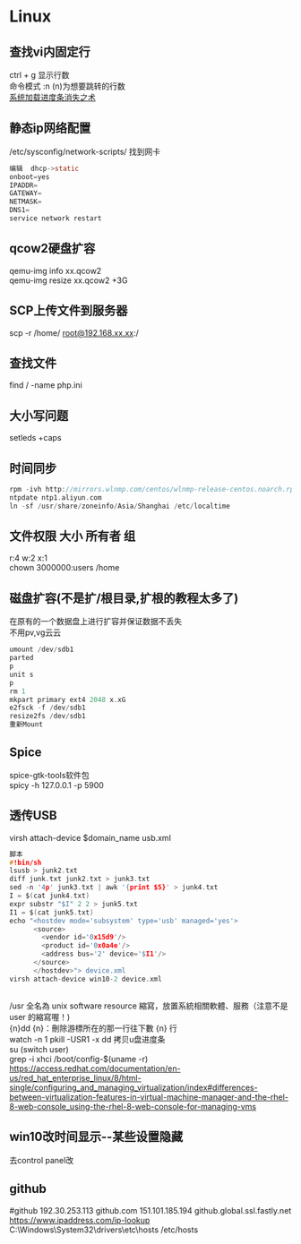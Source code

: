 # Linux

## 查找vi内固定行
ctrl + g 显示行数 <br>
命令模式   :n   (n)为想要跳转的行数 <br>
[系统加载进度条消失之术](https://www.cnblogs.com/silly-bird/p/10648169.html)

## 静态ip网络配置
/etc/sysconfig/network-scripts/ 找到网卡
```c
编辑  dhcp->static 
onboot=yes
IPADDR=
GATEWAY=
NETMASK=
DNS1=
service network restart
```
## qcow2硬盘扩容
qemu-img info xx.qcow2 <br>
qemu-img resize xx.qcow2 +3G 

## SCP上传文件到服务器 
scp -r /home/ root@192.168.xx.xx:/

## 查找文件
find / -name php.ini

## 大小写问题
setleds +caps

## 时间同步
```c
rpm -ivh http://mirrors.wlnmp.com/centos/wlnmp-release-centos.noarch.rpm
ntpdate ntp1.aliyun.com
ln -sf /usr/share/zoneinfo/Asia/Shanghai /etc/localtime
```

## 文件权限 大小 所有者 组
r:4 w:2 x:1 <br>
chown 3000000:users /home

## 磁盘扩容(不是扩/根目录,扩根的教程太多了)
在原有的一个数据盘上进行扩容并保证数据不丢失<br>
不用pv,vg云云<br>
```c
umount /dev/sdb1
parted
p
unit s
p
rm 1
mkpart primary ext4 2048 x.xG
e2fsck -f /dev/sdb1
resize2fs /dev/sdb1
重新Mount
```

## Spice
spice-gtk-tools软件包<br>
spicy -h 127.0.0.1 -p 5900

## 透传USB
virsh attach-device $domain_name usb.xml
```c
脚本
#!bin/sh
lsusb > junk2.txt
diff junk.txt junk2.txt > junk3.txt
sed -n '4p' junk3.txt | awk '{print $5}' > junk4.txt
I = $(cat junk4.txt) 
expr substr "$I" 2 2 > junk5.txt
I1 = $(cat junk5.txt)
echo "<hostdev mode='subsystem' type='usb' managed='yes'>
      <source>
        <vendor id='0x15d9'/>
        <product id='0x0a4e'/>
        <address bus='2' device='$I1'/>
      </source>
      </hostdev>"> device.xml
virsh attach-device win10-2 device.xml    
```

##
/usr 全名為 unix software resource 縮寫，放置系統相關軟體、服務（注意不是 user 的縮寫喔！)<br>
{n}dd {n}：刪除游標所在的那一行往下數 {n} 行<br>
watch -n 1 pkill -USR1 -x dd 拷贝u盘进度条<br>
su (switch user)<br>
grep -i xhci /boot/config-$(uname -r)<br>
https://access.redhat.com/documentation/en-us/red_hat_enterprise_linux/8/html-single/configuring_and_managing_virtualization/index#differences-between-virtualization-features-in-virtual-machine-manager-and-the-rhel-8-web-console_using-the-rhel-8-web-console-for-managing-vms
## win10改时间显示--某些设置隐藏
去control panel改

## github
#github
192.30.253.113 github.com
151.101.185.194 github.global.ssl.fastly.net
https://www.ipaddress.com/ip-lookup
C:\Windows\System32\drivers\etc\hosts
/etc/hosts
